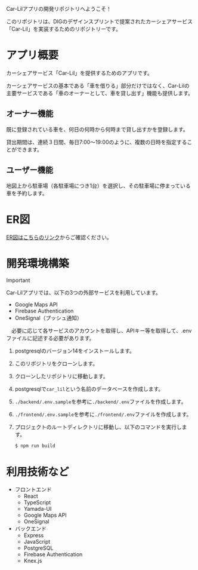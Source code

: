 Car-Lilアプリの開発リポジトリへようこそ！

このリポジトリは、DIGのデザインスプリントで提案されたカーシェアサービス「Car-Lil」を実装するためのリポジトリーです。

# アプリ概要
カーシェアサービス「Car-Lil」を提供するためのアプリです。

カーシェアサービスの基本である「車を借りる」部分だけではなく、Car-Lilの主要サービスである「車のオーナーとして、車を貸し出す」機能も提供します。

## オーナー機能
既に登録されている車を、何日の何時から何時まで貸し出すかを登録します。

貸出期間は、連続３日間、毎日7:00〜19:00のように、複数の日時を指定することができます。

## ユーザー機能
地図上から駐車場（各駐車場につき1台）を選択し、その駐車場に停まっている車を予約します。

# ER図
[ER図はこちらのリンク](./ER.md)からご確認ください。

# 開発環境構築

> [!IMPORTANT]
> Car-Lilアプリでは、以下の3つの外部サービスを利用しています。
> - Google Maps API
> - Firebase Authentication
> - OneSignal（プッシュ通知）
> 
>　必要に応じて各サービスのアカウントを取得し、APIキー等を取得して、.envファイルに記述する必要があります。

1. postgresqlのバージョン14をインストールします。

2. このリポジトリをクローンします。

3. クローンしたリポジトリに移動します。

4. postgresqlで`car_lil`という名前のデータベースを作成します。

5. `./backend/.env.sample`を参考に`./backend/.env`ファイルを作成します。

6. `./frontend/.env.sample`を参考に`./frontend/.env`ファイルを作成します。

7. プロジェクトのルートディレクトリに移動し、以下のコマンドを実行します。
    ```bash
    $ npm run build
    ```
   
# 利用技術など
- フロントエンド
  - React
  - TypeScript
  - Yamada-UI
  - Google Maps API
  - OneSignal
- バックエンド
  - Express
  - JavaScript
  - PostgreSQL
  - Firebase Authentication
  - Knex.js